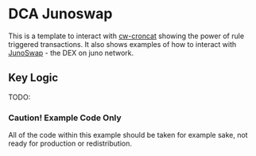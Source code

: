 # DCA Junoswap

This is a template to interact with [cw-croncat](https://github.com/CronCats/cw-croncat) showing the power of rule triggered transactions.
It also shows examples of how to interact with [JunoSwap](https://www.junoswap.com/) - the DEX on juno network.

## Key Logic

TODO:

### Caution! Example Code Only

All of the code within this example should be taken for example sake, not ready for production or redistribution.